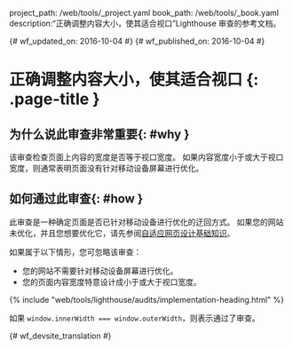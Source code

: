 project_path: /web/tools/_project.yaml
book_path: /web/tools/_book.yaml
description:“正确调整内容大小，使其适合视口”Lighthouse 审查的参考文档。

{# wf_updated_on: 2016-10-04 #}
{# wf_published_on: 2016-10-04 #}

# 正确调整内容大小，使其适合视口 {: .page-title }

## 为什么说此审查非常重要{: #why }

该审查检查页面上内容的宽度是否等于视口宽度。
如果内容宽度小于或大于视口宽度，则通常表明页面没有针对移动设备屏幕进行优化。



## 如何通过此审查{: #how }

此审查是一种确定页面是否已针对移动设备进行优化的迂回方式。
如果您的网站未优化，并且您想要优化它，请先参阅[自适应网页设计基础知识](/web/fundamentals/design-and-ui/responsive/)。



如果属于以下情形，您可忽略该审查：

* 您的网站不需要针对移动设备屏幕进行优化。
* 您的页面内容宽度特意设计成小于或大于视口宽度。


{% include "web/tools/lighthouse/audits/implementation-heading.html" %}

如果 `window.innerWidth === window.outerWidth`，则表示通过了审查。


{# wf_devsite_translation #}
